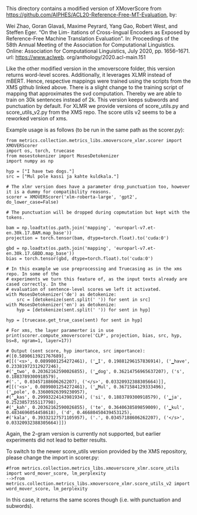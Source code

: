 This directory contains a modified version of XMoverScore from 
https://github.com/AIPHES/ACL20-Reference-Free-MT-Evaluation, by:

Wei Zhao, Goran Glavaš, Maxime Peyrard, Yang Gao, Robert West, and Steffen Eger. “On the Lim-
itations of Cross-lingual Encoders as Exposed by Reference-Free Machine Translation Evaluation”.
In: Proceedings of the 58th Annual Meeting of the Association for Computational Linguistics. Online:
Association for Computational Linguistics, July 2020, pp. 1656–1671. url: https://www.aclweb.
org/anthology/2020.acl-main.151

Like the other modified version in the xmoverscore folder, this version returns word-level scores.
Additionally, it leverages XLMR instead of mBERT. Hence, respective mappings were trained using the scripts
from the XMS github linked above. There is a slight change to the training script of mapping that approximates the
svd computation. Thereby we are able to train on 30k sentences instead of 2k.
This version keeps subwords and punctuation by default. For XLMR we provide versions of score_utils.py and score_utils_v2.py from the XMS
repo. The score utils v2 seems to be a reworked version of xms.


Example usage is as follows (to be run in the same path as the scorer.py):
```
from metrics.collection.metrics_libs.xmoverscore_xlmr.scorer import XMOVERScorer
import os, torch, truecase
from mosestokenizer import MosesDetokenizer
import numpy as np

hyp = ["I have two dogs."]
src = ["Mul pole kassi ja kahte kuldkala."]

# The xlmr version does have a parameter drop_punctuation too, however it is a dummy for compatibility reasons.
scorer = XMOVERScorer('xlm-roberta-large', 'gpt2', do_lower_case=False)

# The punctuation will be dropped during copmutation but kept with the tokens.

bam = np.loadtxt(os.path.join('mapping', 'europarl-v7.et-en.30k.17.BAM.map_base'))
projection = torch.tensor(bam, dtype=torch.float).to('cuda:0')

gbd = np.loadtxt(os.path.join('mapping', 'europarl-v7.et-en.30k.17.GBDD.map_base'))
bias = torch.tensor(gbd, dtype=torch.float).to('cuda:0')

# In this example we use preprocessing and Truecasing as in the xms repo. In some of the
# experiments we turn this feature of, as the input texts already are cased correctly. In the 
# evaluation of sentence-level scores we left it activated.
with MosesDetokenizer('de') as detokenize:
    src = [detokenize(sent.split(' ')) for sent in src]
with MosesDetokenizer('en') as detokenize:
    hyp = [detokenize(sent.split(' ')) for sent in hyp]

hyp = [truecase.get_true_case(sent) for sent in hyp]

# For xms, the layer paramerter is in use
print(scorer.compute_xmoverscore('CLP', projection, bias, src, hyp, bs=8, ngram=1, layer=17))

# Output (sent score, hyp imortance, src importance):
#([0.5890613921767689], 
#[[('<s>', 0.0899801254272461), ('▁I', 0.19881296157836914), ('▁have', 0.23381972312927246), 
#('▁two', 0.20362162590026855), ('▁dog', 0.36214756965637207), ('s', 0.1883789300918579), 
#('.', 0.03457188606262207), ('</s>', 0.03320932388305664)]], 
#[[('<s>', 0.0899801254272461), ('▁Mul', 0.3671584129333496), ('▁pole', 0.33600926399230957), 
#('▁kas', 0.29993224143981934), ('si', 0.1883789300918579), ('▁ja', 0.2523857355117798), 
#('▁kah', 0.20362162590026855), ('te', 0.3640638589859009), ('▁kul', 0.4834696054458618), ('d', 0.46680450439453125), 
#('kala', 0.39332127571105957), ('.', 0.03457188606262207), ('</s>', 0.03320932388305664)]])
```

Again, the 2-gram version is currently not supported, but earlier experiments did not lead to better results. 

To switch to the newer score_utils version provided by the XMS repository, please change the import in scorer.py:
```
#from metrics.collection.metrics_libs.xmoverscore_xlmr.score_utils import word_mover_score, lm_perplexity
-->from metrics.collection.metrics_libs.xmoverscore_xlmr.score_utils_v2 import word_mover_score, lm_perplexity
```

In this case, it returns the same scores though (i.e. with punctuation and subwords).